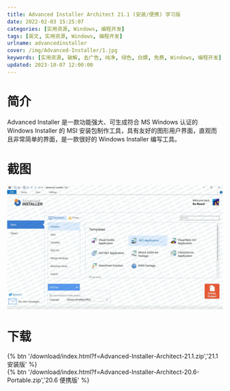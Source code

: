 ```yaml
---
title: Advanced Installer Architect 21.1 (安装/便携) 学习版
date: 2022-02-03 15:25:07
categories: [实用资源, Windows, 编程开发]
tags: [英文, 实用资源, Windows, 编程开发]
urlname: advancedinstaller
cover: /img/Advanced-Installer/1.jpg
keywords: [实用资源, 破解, 去广告, 纯净, 绿色, 白嫖, 免费, Windows, 编程开发]
updated: 2023-10-07 12:00:00
---
```


# 简介

Advanced Installer 是一款功能强大、可生成符合 MS Windows 认证的 Windows Installer 的 MSI 安装包制作工具，具有友好的图形用户界面，直观而且非常简单的界面，是一款很好的 Windows Installer 编写工具。

# 截图

![](/img/Advanced-Installer/2.jpg)

# 下载

{% btn '/download/index.html?f=Advanced-Installer-Architect-21.1.zip','21.1 安装版' %}
<br>
{% btn '/download/index.html?f=Advanced-Installer-Architect-20.6-Portable.zip','20.6 便携版' %}
